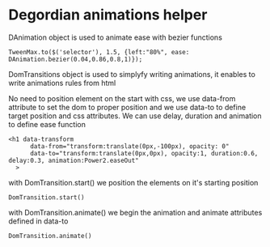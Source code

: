 Degordian animations helper
=======
DAnimation object is used to animate ease with bezier functions

    TweenMax.to($('selector'), 1.5, {left:"80%", ease: DAnimation.bezier(0.04,0.86,0.8,1)});


DomTransitions object is used to simplyfy writing animations, it enables to write animations rules from html

No need to position element on the start with css, we use data-from attribute to set the dom to proper position and we use data-to to define target position and css attributes. We can use delay, duration and animation to define ease function

    <h1 data-transform
          data-from="transform:translate(0px,-100px), opacity: 0"
          data-to="transform:translate(0px,0px), opacity:1, duration:0.6, delay:0.3, animation:Power2.easeOut"
      >


with DomTransition.start() we position the elements on it's starting position

    DomTransition.start()

with DomTransition.animate() we begin the animation and animate attributes defined in data-to

    DomTransition.animate()
